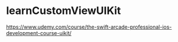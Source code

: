 # learnCustomViewUIKit
https://www.udemy.com/course/the-swift-arcade-professional-ios-development-course-uikit/
